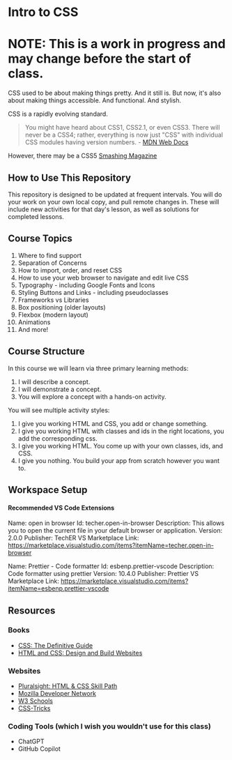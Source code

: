 # Intro to CSS

# NOTE: This is a work in progress and may change before the start of class.

CSS used to be about making things pretty. And it still is. But now, it's also about making things accessible. And functional. And stylish. 

CSS is a rapidly evolving standard. 

> You might have heard about CSS1, CSS2.1, or even CSS3. There will never be a CSS4; rather, everything is now just "CSS" with individual CSS modules having version numbers. - [MDN Web Docs](https://developer.mozilla.org/en-US/docs/Web/CSS)

However, there may be a CSS5 [Smashing Magazine](https://www.smashingmagazine.com/2024/08/time-to-talk-about-css5/)

## How to Use This Repository

This repository is designed to be updated at frequent intervals. You will do your work on your own local copy, and pull remote changes in. These will include new activities for that day's lesson, as well as solutions for completed lessons. 

## Course Topics

1. Where to find support
2. Separation of Concerns
3. How to import, order, and reset CSS
4. How to use your web browser to navigate and edit live CSS
5. Typography - including Google Fonts and Icons
6. Styling Buttons and Links - including pseudoclasses
7. Frameworks vs Libraries
8. Box positioning (older layouts)
9. Flexbox (modern layout)
10. Animations
11. And more!

## Course Structure

In this course we will learn via three primary learning methods: 

1. I will describe a concept. 
2. I will demonstrate a concept. 
3. You will explore a concept with a hands-on activity. 

You will see multiple activity styles: 

1. I give you working HTML and CSS, you add or change something. 
2. I give you working HTML with classes and ids in the right locations, you add the corresponding css.
3. I give you working HTML. You come up with your own classes, ids, and CSS.
4. I give you nothing. You build your app from scratch however you want to. 


## Workspace Setup

#### Recommended VS Code Extensions

Name: open in browser
Id: techer.open-in-browser
Description: This allows you to open the current file in your default browser or application.
Version: 2.0.0
Publisher: TechER
VS Marketplace Link: https://marketplace.visualstudio.com/items?itemName=techer.open-in-browser

Name: Prettier - Code formatter
Id: esbenp.prettier-vscode
Description: Code formatter using prettier
Version: 10.4.0
Publisher: Prettier
VS Marketplace Link: https://marketplace.visualstudio.com/items?itemName=esbenp.prettier-vscode


## Resources

### Books
* [CSS: The Definitive Guide](https://a.co/d/igYHtj2)
* [HTML and CSS: Design and Build Websites](https://a.co/d/2dgXacZ)

### Websites
* [Pluralsight: HTML & CSS Skill Path](https://app.pluralsight.com/paths/skill/html-and-css)
* [Mozilla Developer Network](https://developer.mozilla.org/en-US/docs/Web/CSS)
* [W3 Schools](https://www.w3schools.com/)
* [CSS-Tricks](https://css-tricks.com/)


### Coding Tools (which I wish you wouldn't use for this class)
* ChatGPT
* GitHub Copilot
